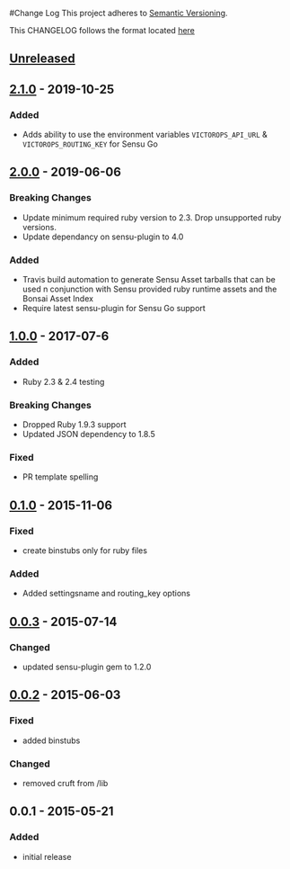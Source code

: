 #Change Log
This project adheres to [Semantic Versioning](http://semver.org/).

This CHANGELOG follows the format located [here](https://github.com/sensu-plugins/community/blob/master/HOW_WE_CHANGELOG.md)

## [Unreleased]

## [2.1.0] - 2019-10-25
### Added
- Adds ability to use the environment variables `VICTOROPS_API_URL` & `VICTOROPS_ROUTING_KEY` for Sensu Go

## [2.0.0] - 2019-06-06
### Breaking Changes
- Update minimum required ruby version to 2.3. Drop unsupported ruby versions.
- Update dependancy on sensu-plugin to 4.0

### Added
- Travis build automation to generate Sensu Asset tarballs that can be used n conjunction with Sensu provided ruby runtime assets and the Bonsai Asset Index
- Require latest sensu-plugin for Sensu Go support

## [1.0.0] - 2017-07-6
### Added
- Ruby 2.3 & 2.4 testing

### Breaking Changes
- Dropped Ruby 1.9.3 support
- Updated JSON dependency to 1.8.5

### Fixed
- PR template spelling

## [0.1.0] - 2015-11-06
### Fixed
- create binstubs only for ruby files

### Added
- Added settingsname and routing_key options

## [0.0.3] - 2015-07-14
### Changed
- updated sensu-plugin gem to 1.2.0

## [0.0.2] - 2015-06-03
### Fixed
- added binstubs

### Changed
- removed cruft from /lib

## 0.0.1 - 2015-05-21
### Added
- initial release

[Unreleased]: https://github.com/sensu-plugins/sensu-plugins-victorops/compare/2.1.0...HEAD
[2.1.0]: https://github.com/sensu-plugins/sensu-plugins-victorops/compare/2.0.0...2.1.0
[2.0.0]: https://github.com/sensu-plugins/sensu-plugins-victorops/compare/1.0.0...2.0.0
[1.0.0]: https://github.com/sensu-plugins/sensu-plugins-victorops/compare/0.1.0...1.0.0
[0.1.0]: https://github.com/sensu-plugins/sensu-plugins-victorops/compare/0.0.3...0.1.0
[0.0.3]: https://github.com/sensu-plugins/sensu-plugins-victorops/compare/0.0.2...0.0.3
[0.0.2]: https://github.com/sensu-plugins/sensu-plugins-victorops/compare/0.0.1...0.0.2
